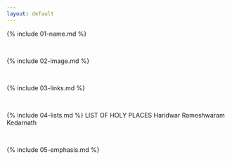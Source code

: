 ```yaml
---
layout: default
---
```


{% include 01-name.md %}

<br>

{% include 02-image.md %}

<br>

{% include 03-links.md %}

<br>

{% include 04-lists.md %}
LIST OF HOLY PLACES
Haridwar
Rameshwaram
Kedarnath

<br>

{% include 05-emphasis.md %}
